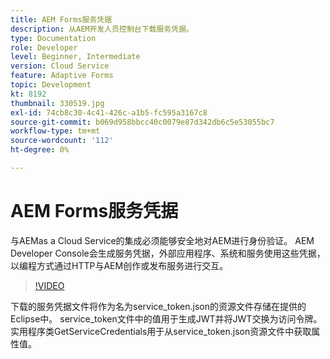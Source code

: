 ```yaml
---
title: AEM Forms服务凭据
description: 从AEM开发人员控制台下载服务凭据。
type: Documentation
role: Developer
level: Beginner, Intermediate
version: Cloud Service
feature: Adaptive Forms
topic: Development
kt: 8192
thumbnail: 330519.jpg
exl-id: 74cb8c30-4c41-426c-a1b5-fc595a3167c8
source-git-commit: b069d958bbcc40c0079e87d342db6c5e53055bc7
workflow-type: tm+mt
source-wordcount: '112'
ht-degree: 0%

---
```


# AEM Forms服务凭据

与AEMas a Cloud Service的集成必须能够安全地对AEM进行身份验证。 AEM Developer Console会生成服务凭据，外部应用程序、系统和服务使用这些凭据，以编程方式通过HTTP与AEM创作或发布服务进行交互。

>[!VIDEO](https://video.tv.adobe.com/v/330519/?quality=12&learn=on)

下载的服务凭据文件将作为名为service_token.json的资源文件存储在提供的Eclipse中。 service_token文件中的值用于生成JWT并将JWT交换为访问令牌。 实用程序类GetServiceCredentials用于从service_token.json资源文件中获取属性值。
